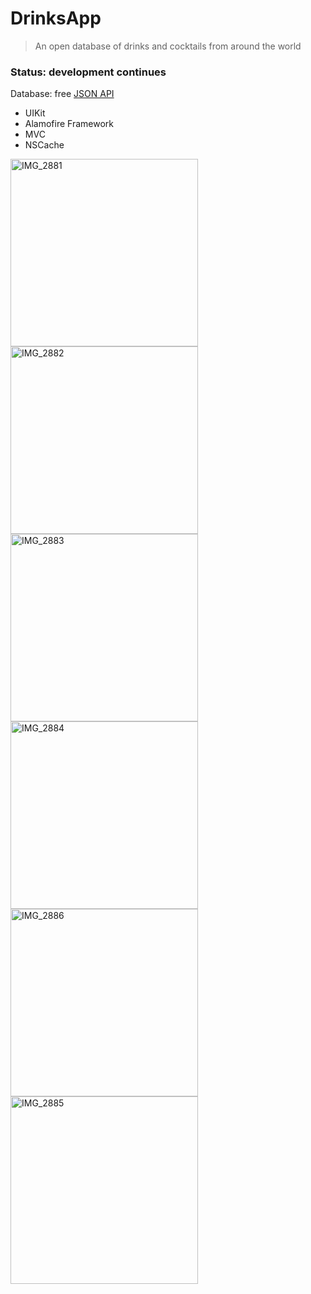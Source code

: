 # DrinksApp

> An open database of drinks and cocktails from around the world
### Status: development continues
Database: free [JSON API](https://www.thecocktaildb.com/api.php)

- UIKit
- Alamofire Framework
- MVC
- NSCache

<img width="300" alt="IMG_2881" src="https://user-images.githubusercontent.com/107477990/196607305-d56dd6e6-954c-4b4c-b2f9-00777028610c.PNG"> <img width="300" alt="IMG_2882" src="https://user-images.githubusercontent.com/107477990/196607424-a4fb0ce6-9a5b-4a79-85d5-0ec130cd8f93.PNG">
<img width="300" alt="IMG_2883" src="https://user-images.githubusercontent.com/107477990/196607436-ca633987-9b59-4ad0-ba78-d082aa63a0cb.PNG">
<img width="300" alt="IMG_2884" src="https://user-images.githubusercontent.com/107477990/196607456-965538ea-8a89-4214-9ebd-c9973da4840c.PNG">
<img width="300" alt="IMG_2886" src="https://user-images.githubusercontent.com/107477990/196607462-3d7ccbc3-de1b-4b40-9a42-bda391aecb2e.PNG">
<img width="300" alt="IMG_2885" src="https://user-images.githubusercontent.com/107477990/196607511-0deef69d-cb88-449c-93ff-606e29b7682f.PNG">

